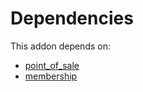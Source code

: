 # Dependencies

This addon depends on:

- [point_of_sale](https://github.com/bringout/oca-ocb-sale/tree/3e269fa48ad4d81d3305977a3a962b1dc0f75ef3/odoo-bringout-oca-ocb-point_of_sale)
- [membership](https://github.com/bringout/oca-ocb-vertical-industry/tree/f402edbbba5d96de0737a5afeb308fadcda3fb57/odoo-bringout-oca-ocb-membership)
